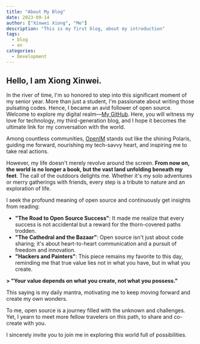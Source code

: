 ```yaml
---
title: "About My Blog"
date: 2023-09-14
author: ["Xinwei Xiong", "Me"]
description: "This is my first blog, about my introduction"
tags:
  - blog
  - en
categories:
  - Development
---
```



## Hello, I am Xiong Xinwei.

In the river of time, I'm so honored to step into this significant moment of my senior year. More than just a student, I'm passionate about writing those pulsating codes. Hence, I became an avid follower of open source. Welcome to explore my digital realm—[My GitHub](https://github.com/cubxxw). Here, you will witness my love for technology, my third-generation blog, and I hope it becomes the ultimate link for my conversation with the world.

Among countless communities, [OpenIM](http://github.com/OpenIMSDK/Open-IM-Server) stands out like the shining Polaris, guiding me forward, nourishing my tech-savvy heart, and inspiring me to take real actions.

However, my life doesn't merely revolve around the screen. **From now on, the world is no longer a book, but the vast land unfolding beneath my feet**. The call of the outdoors delights me. Whether it's my solo adventures or merry gatherings with friends, every step is a tribute to nature and an exploration of life.

I seek the profound meaning of open source and continuously get insights from reading:

+ **"The Road to Open Source Success"**: It made me realize that every success is not accidental but a reward for the thorn-covered paths trodden.
+ **"The Cathedral and the Bazaar"**: Open source isn't just about code sharing; it's about heart-to-heart communication and a pursuit of freedom and innovation.
+ **"Hackers and Painters"**: This piece remains my favorite to this day, reminding me that true value lies not in what you have, but in what you create.

**> "Your value depends on what you create, not what you possess."**

This saying is my daily mantra, motivating me to keep moving forward and create my own wonders.

To me, open source is a journey filled with the unknown and challenges. Yet, I yearn to meet more fellow travelers on this path, to share and co-create with you.

I sincerely invite you to join me in exploring this world full of possibilities.